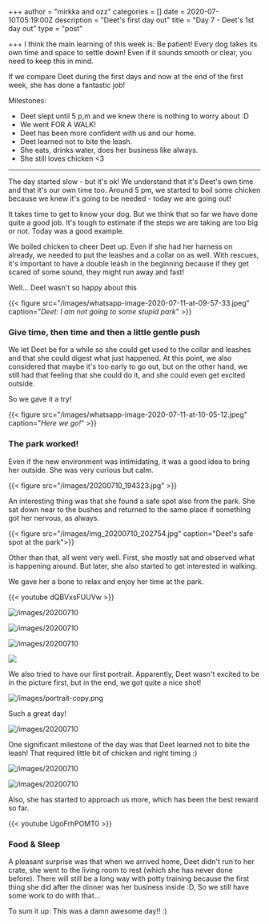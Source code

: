 +++
author = "mirkka and ozz"
categories = []
date = 2020-07-10T05:19:00Z
description = "Deet's first day out"
title = "Day 7 - Deet's 1st day out"
type = "post"

+++
I think the main learning of this week is: Be patient! Every dog takes its own time and space to settle down! Even if it sounds smooth or clear, you need to keep this in mind.

If we compare Deet during the first days and now at the end of the first week, she has done a fantastic job!

Milestones:

* Deet slept until 5 p,m and we knew there is nothing to worry about :D
* We went FOR A WALK!
* Deet has been more confident with us and our home.
* Deet learned not to bite the leash.
* She eats, drinks water, does her business like always.
* She still loves chicken <3

***

The day started slow - but it's ok! We understand that it's Deet's own time and that it's our own time too. Around 5 pm, we started to boil some chicken because we knew it's going to be needed - today we are going out!

It takes time to get to know your dog. But we think that so far we have done quite a good job. It's tough to estimate if the steps we are taking are too big or not. Today was a good example.

We boiled chicken to cheer Deet up. Even if she had her harness on already, we needed to put the leashes and a collar on as well. With rescues, it's important to have a double leash in the beginning because if they get scared of some sound, they might run away and fast!

Well... Deet wasn't so happy about this

{{< figure src="/images/whatsapp-image-2020-07-11-at-09-57-33.jpeg" caption="_Deet: I am not going to some stupid park_" >}}

### Give time, then time and then a little gentle push

We let Deet be for a while so she could get used to the collar and leashes and that she could digest what just happened. At this point, we also considered that maybe it's too early to go out, but on the other hand, we still had that feeling that she could do it, and she could even get excited outside.

So we gave it a try!

{{< figure src="/images/whatsapp-image-2020-07-11-at-10-05-12.jpeg" caption="_Here we go!_" >}}

### The park worked!

Even if the new environment was intimidating, it was a good idea to bring her outside. She was very curious but calm.

{{< figure src="/images/20200710_194323.jpg" >}}

An interesting thing was that she found a safe spot also from the park. She sat down near to the bushes and returned to the same place if something got her nervous, as always.

{{< figure src="/images/img_20200710_202754.jpg" caption="Deet's safe spot at the park">}}

Other than that, all went very well. First, she mostly sat and observed what is happening around. But later, she also started to get interested in walking.

We gave her a bone to relax and enjoy her time at the park.

{{< youtube dQBVxsFUUVw >}}

![/images/20200710](https://app.forestry.io/sites/pqtrwwknkydruw/body-media//images/20200710_195359.jpg)

![/images/20200710](https://app.forestry.io/sites/pqtrwwknkydruw/body-media//images/20200710_195805.jpg)

![/images/20200710](https://app.forestry.io/sites/pqtrwwknkydruw/body-media//images/20200710_201304.jpg)

![](/images/20200710_200113.jpg)

We also tried to have our first portrait. Apparently, Deet wasn't excited to be in the picture first, but in the end, we got quite a nice shot!

![/images/portrait-copy.png](https://app.forestry.io/sites/pqtrwwknkydruw/body-media//images/portrait-copy.png)

Such a great day!

![/images/20200710](https://app.forestry.io/sites/pqtrwwknkydruw/body-media//images/20200710_222759-1.jpg)

One significant milestone of the day was that Deet learned not to bite the leash! That required little bit of chicken and right timing :)

![/images/20200710](https://app.forestry.io/sites/pqtrwwknkydruw/body-media//images/20200710_225705.jpg)

![/images/20200710](https://app.forestry.io/sites/pqtrwwknkydruw/body-media//images/20200710_225242.jpg)

Also, she has started to approach us more, which has been the best reward so far.

{{< youtube UgoFrhPOMT0 >}}

### Food & Sleep

A pleasant surprise was that when we arrived home, Deet didn't run to her crate, she went to the living room to rest (which she has never done before). There will still be a long way with potty training because the first thing she did after the dinner was her business inside :D, So we still have some work to do with that...

To sum it up: This was a damn awesome day!! :)